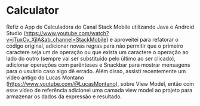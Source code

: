 # Calculator

Refiz o App de Calculadora do Canal Stack Mobile utilizando Java e Android Studio (https://www.youtube.com/watch?v=jTuxCv_XjlA&ab_channel=StackMobile) e aproveitei para refatorar o código original, adicionar novas regras para não permitir que o primeiro caractere seja um de operação ou que exista um caractere o operação ao lado do outro (sempre vai ser substituído pelo último ao ser clicado), adicionar operações com parênteses e Snackbar para mostrar mensagens para o usuário caso algo dê errado. Além disso, assisti recentemente um vídeo antigo do Lucas Montano (https://www.youtube.com/@LucasMontano), sobre View Model, então com esse vídeo de referência adicionei uma camada view model ao projeto para armazenar os dados da expressão e resultado. 
